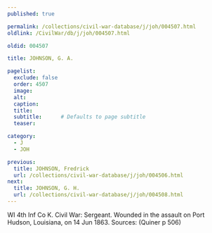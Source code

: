 ```yaml
---
published: true

permalink: /collections/civil-war-database/j/joh/004507.html
oldlink: /CivilWar/db/j/joh/004507.html

oldid: 004507

title: JOHNSON, G. A.

pagelist:
  exclude: false
  order: 4507
  image: 
  alt:
  caption:
  title:
  subtitle:      # Defaults to page subtitle
  teaser:

category: 
  - J 
  - JOH

previous:
  title: JOHNSON, Fredrick
  url: /collections/civil-war-database/j/joh/004506.html  
next:
  title: JOHNSON, G. H.
  url: /collections/civil-war-database/j/joh/004508.html   
---
```

WI 4th Inf Co K. Civil War: Sergeant. Wounded in the assault on Port Hudson, Louisiana, on 14 Jun 1863. Sources: (Quiner p 506)